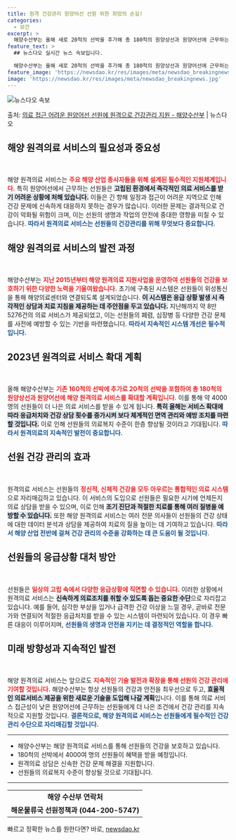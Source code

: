 ```yaml
---
title: 원격 건강관리 원양어선 선원 위한 희망의 손길!
categories:
  - 보건
excerpt: >
  해양수산부는 올해 새로 20척의 선박을 추가해 총 180척의 원양상선과 원양어선에 근무하는 4000여 명의 …
feature_text: >
  ## 뉴스다오 실시간 뉴스 속보입니다.

  해양수산부는 올해 새로 20척의 선박을 추가해 총 180척의 원양상선과 원양어선에 근무하는 4000여 명의 …
feature_image: 'https://newsdao.kr/res/images/meta/newsdao_breakingnews.jpg'
image: 'https://newsdao.kr/res/images/meta/newsdao_breakingnews.jpg'
---
```


![뉴스다오 속보](https://newsdao.kr/res/images/meta/newsdao_breakingnews.jpg)

<p>출처: <a href="https://newsdao.kr/3388" rel="dofollow">의료 접근 어려운 원양어선 선원에 원격으로 건강관리 지원 - 해양수산부</a> | 뉴스다오</p>

<h2 data-ke-size="size26">해양 원격의료 서비스의 필요성과 중요성</h2>

<p data-ke-size="size16">&nbsp;</p>

해양 원격의료 서비스는 <b><span style="color: #ee2323;">주요 해양 산업 종사자들을 위해 설계된 필수적인 지원체계입니다.</span></b> 특히 원양어선에서 근무하는 선원들은 <b><span style="background-color: #21538527;">고립된 환경에서 즉각적인 의료 서비스를 받기 어려운 상황에 처해 있습니다.</span></b> 이들은 긴 항해 일정과 접근이 어려운 지역으로 인해 건강 문제에 신속하게 대응하지 못하는 경우가 많습니다. 이러한 문제는 결과적으로 건강이 악화될 위험이 크며, 이는 선원의 생명과 작업의 안전에 중대한 영향을 미칠 수 있습니다. <b><span style="color: #1a5490;">따라서 원격의료 서비스는 선원들의 건강관리를 위해 무엇보다 중요합니다.</span></b>

<h2 data-ke-size="size26">해양 원격의료 서비스의 발전 과정</h2>

<p data-ke-size="size16">&nbsp;</p>

해양수산부는 <b><span style="color: #ee2323;">지난 2015년부터 해양 원격의료 지원사업을 운영하여 선원들의 건강을 보호하기 위한 다양한 노력을 기울여왔습니다.</span></b> 초기에 구축된 시스템은 선원들이 위성통신을 통해 해양의료센터와 연결되도록 설계되었습니다. <b><span style="background-color: #21538527;">이 시스템은 응급 상황 발생 시 즉각적인 상담과 치료 지침을 제공하는 데 주안점을 두고 있습니다.</span></b> 지난해까지 약 8만 5276건의 의료 서비스가 제공되었고, 이는 선원들의 폐렴, 심장병 등 다양한 건강 문제를 사전에 예방할 수 있는 기반을 마련했습니다. <b><span style="color: #1a5490;">따라서 지속적인 시스템 개선은 필수적입니다.</span></b>

<h2 data-ke-size="size26">2023년 원격의료 서비스 확대 계획</h2>

<p data-ke-size="size16">&nbsp;</p>

올해 해양수산부는 <b><span style="color: #ee2323;">기존 160척의 선박에 추가로 20척의 선박을 포함하여 총 180척의 원양상선과 원양어선에 해양 원격의료 서비스를 확대할 계획입니다.</span></b> 이를 통해 약 4000명의 선원들이 더 나은 의료 서비스를 받을 수 있게 됩니다. <b><span style="background-color: #21538527;">특히 올해는 서비스 확대에 따라 응급처치와 건강 상담 횟수를 증가시켜 보다 체계적인 면역 관리와 예방 조치를 마련할 것입니다.</span></b> 이로 인해 선원들의 의료복지 수준이 한층 향상될 것이라고 기대됩니다. <b><span style="color: #1a5490;">따라서 원격의료의 지속적인 발전이 중요합니다.</span></b>

<h2 data-ke-size="size26">선원 건강 관리의 효과</h2>

<p data-ke-size="size16">&nbsp;</p>

원격의료 서비스는 선원들의 <b><span style="color: #ee2323;">정신적, 신체적 건강을 모두 아우르는 통합적인 의료 시스템</span></b>으로 자리매김하고 있습니다. 이 서비스의 도입으로 선원들은 필요한 시기에 언제든지 의료 상담을 받을 수 있으며, 이로 인해 <b><span style="background-color: #21538527;">조기 진단과 적절한 치료를 통해 여러 질병을 예방할 수 있습니다.</span></b> 또한 해양 원격의료 서비스는 여러 전문 의사들이 선원들의 건강 상태에 대한 데이터 분석과 상담을 제공하여 치료의 질을 높이는 데 기여하고 있습니다. <b><span style="color: #1a5490;">따라서 해양 산업 전반에 걸쳐 건강 관리의 수준을 강화하는 데 큰 도움이 될 것입니다.</span></b>

<h2 data-ke-size="size26">선원들의 응급상황 대처 방안</h2>

<p data-ke-size="size16">&nbsp;</p>

선원들은 <b><span style="color: #ee2323;">일상의 고립 속에서 다양한 응급상황에 직면할 수 있습니다.</span></b> 이러한 상황에서 원격의료 서비스는 <b><span style="background-color: #21538527;">신속하게 의료조치를 취할 수 있도록 돕는 중요한 수단</span></b>으로 자리잡고 있습니다. 예를 들어, 심각한 부상을 입거나 급격한 건강 이상을 느낄 경우, 곧바로 전문가와 연결되어 적절한 응급처치를 받을 수 있는 시스템이 마련되어 있습니다. 이 경우 빠른 대응이 이루어지며, <b><span style="color: #1a5490;">선원들의 생명과 안전을 지키는 데 결정적인 역할을 합니다.</span></b>

<h2 data-ke-size="size26">미래 방향성과 지속적인 발전</h2>

<p data-ke-size="size16">&nbsp;</p>

해양 원격의료 서비스는 앞으로도 <b><span style="color: #ee2323;">지속적인 기술 발전과 확장을 통해 선원의 건강 관리에 기여할 것입니다.</span></b> 해양수산부는 항상 선원들의 건강과 안전을 최우선으로 두고, <b><span style="background-color: #21538527;">효율적인 의료서비스 제공을 위한 새로운 기술을 도입해 나갈 계획</span></b>입니다. 이를 통해 의료 서비스 접근성이 낮은 원양어선에 근무하는 선원들에게 더 나은 조건에서 건강 관리를 지속적으로 지원할 것입니다. <b><span style="color: #1a5490;">결론적으로, 해양 원격의료 서비스는 선원들에게 필수적인 건강 관리 수단으로 자리매김할 것입니다.</span></b>

<hr>

<ul>
  <li>해양수산부는 해양 원격의료 서비스를 통해 선원들의 건강을 보호하고 있습니다.</li>
  <li>180척의 선박에서 4000여 명의 선원들이 혜택을 받을 예정입니다.</li>
  <li>원격의료 상담은 신속한 건강 문제 해결을 지원합니다.</li>
  <li>선원들의 의료복지 수준이 향상될 것으로 기대됩니다.</li>
</ul>

<hr>

<table style="width:100%">
  <tr>
    <td style="text-align: center; height: 17px;"><b>해양 수산부 연락처</b></td>
  </tr>
  <tr>
    <td style="text-align: center; height: 17px;"><b>해운물류국 선원정책과 (044-200-5747)</b></td>
  </tr>
</table>

<p data-ke-size="size16"></p> 

빠르고 정확한 뉴스를 원한다면? 바로, <a href="https://newsdao.kr" rel="dofollow">newsdao.kr</a>


